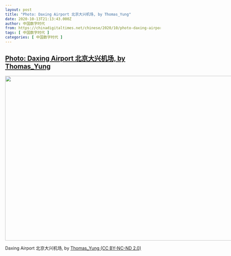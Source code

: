 ```yaml
---
layout: post
title: "Photo: Daxing Airport 北京大兴机场, by Thomas_Yung"
date: 2020-10-13T21:13:43.000Z
author: 中国数字时代
from: https://chinadigitaltimes.net/chinese/2020/10/photo-daxing-airport-%e5%8c%97%e4%ba%ac%e5%a4%a7%e5%85%b4%e6%9c%ba%e5%9c%ba-by-thomas_yung/
tags: [ 中国数字时代 ]
categories: [ 中国数字时代 ]
---
```

<!--1602623623000-->
[Photo: Daxing Airport 北京大兴机场, by Thomas_Yung](https://chinadigitaltimes.net/chinese/2020/10/photo-daxing-airport-%e5%8c%97%e4%ba%ac%e5%a4%a7%e5%85%b4%e6%9c%ba%e5%9c%ba-by-thomas_yung/)
------

<div>
<div id="attachment_657694" style="width: 809px" class="wp-caption aligncenter"><img aria-describedby="caption-attachment-657694" loading="lazy" src="http://chinadigitaltimes.net/chinese/wp-content/blogs.dir/4/files/2020/10/50450913532_40fb46580b_c.jpg" alt="" width="799" height="533" class="size-full wp-image-657694" srcset="https://chinadigitaltimes.net/chinese/files/2020/10/50450913532_40fb46580b_c.jpg 799w, https://chinadigitaltimes.net/chinese/files/2020/10/50450913532_40fb46580b_c-300x200.jpg 300w, https://chinadigitaltimes.net/chinese/files/2020/10/50450913532_40fb46580b_c-768x512.jpg 768w" sizes="(max-width: 799px) 100vw, 799px" /><p id="caption-attachment-657694" class="wp-caption-text">Daxing Airport 北京大兴机场, by <a href="https://www.flickr.com/photos/thomasyung_cn/50450913532">Thomas_Yung (CC BY-NC-ND 2.0)</a></p></div>
</div>
